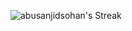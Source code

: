 ![abusanjidsohan's Streak](https://github-readme-streak-stats.herokuapp.com/?user=abusanjidsohan&theme=onedark&hide_border=true)
